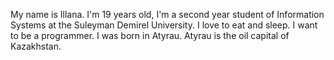 My name is Illana. I'm 19 years old, I'm a second year student of Information Systems at the Suleyman Demirel University. I love to eat and sleep. I want to be a programmer. I was born in Atyrau. Atyrau is the oil capital of Kazakhstan.
